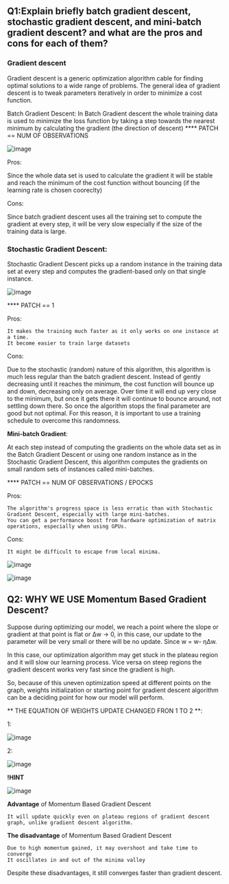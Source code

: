 ## Q1:Explain briefly batch gradient descent, stochastic gradient descent, and mini-batch gradient descent? and what are the pros and cons for each of them?

### **Gradient descent**
Gradient descent is a generic optimization algorithm cable for finding optimal solutions to a wide range of problems. The general idea of gradient descent is to tweak parameters iteratively in order to minimize a cost function.

Batch Gradient Descent: In Batch Gradient descent the whole training data is used to minimize the loss function by taking a step towards the nearest minimum by calculating the gradient (the direction of descent)
**** PATCH == NUM OF OBSERVATIONS

![image](https://user-images.githubusercontent.com/84232181/211675112-e991c8ee-4241-4137-97f6-be00b033ad36.png)


Pros: 

Since the whole data set is used to calculate the gradient it will be stable and reach the minimum of the cost function without bouncing (if the learning rate is chosen cooreclty)

Cons:

Since batch gradient descent uses all the training set to compute the gradient at every step, it will be very slow especially if the size of the training data is large.

### Stochastic Gradient Descent:

Stochastic Gradient Descent picks up a random instance in the training data set at every step and computes the gradient-based only on that single instance.

![image](https://user-images.githubusercontent.com/84232181/211434083-53fdcc31-683a-4405-87b3-d5fa4e4d0e3b.png)

**** PATCH == 1

Pros:

    It makes the training much faster as it only works on one instance at a time.
    It become easier to train large datasets

Cons:

Due to the stochastic (random) nature of this algorithm, this algorithm is much less regular than the batch gradient descent. Instead of gently decreasing until it reaches the minimum, the cost function will bounce up and down, decreasing only on average. Over time it will end up very close to the minimum, but once it gets there it will continue to bounce around, not settling down there. So once the algorithm stops the final parameter are good but not optimal. For this reason, it is important to use a training schedule to overcome this randomness.

**Mini-batch Gradient**:

At each step instead of computing the gradients on the whole data set as in the Batch Gradient Descent or using one random instance as in the Stochastic Gradient Descent, this algorithm computes the gradients on small random sets of instances called mini-batches.

**** PATCH == NUM OF OBSERVATIONS / EPOCKS

Pros:

    The algorithm's progress space is less erratic than with Stochastic Gradient Descent, especially with large mini-batches.
    You can get a performance boost from hardware optimization of matrix operations, especially when using GPUs.

Cons:

    It might be difficult to escape from local minima.

![image](https://user-images.githubusercontent.com/84232181/211414414-b2949135-580b-40ea-8e55-f041371e15fb.png)


![image](https://user-images.githubusercontent.com/84232181/211675880-0ea35c66-05dd-4844-a596-cd5b1b4ac5c5.png)


## Q2: WHY WE USE Momentum Based Gradient Descent?
Suppose during optimizing our model, we reach a point where the slope or gradient at that point is flat or Δw → 0, in this case, our update to the parameter will be very small or there will be no update. Since w = w- ηΔw.

In this case, our optimization algorithm may get stuck in the plateau region and it will slow our learning process. Vice versa on steep regions the gradient descent works very fast since the gradient is high.

So, because of this uneven optimization speed at different points on the graph, weights initialization or starting point for gradient descent algorithm can be a deciding point for how our model will perform.

** THE EQUATION OF WEIGHTS UPDATE CHANGED FRON 1 TO 2 **:

1:

 ![image](https://user-images.githubusercontent.com/84232181/211419314-43412fc7-0bb7-4d96-93ae-29b123f0f209.png)

2:

![image](https://user-images.githubusercontent.com/84232181/211418589-6b729037-6da6-46dd-a878-21743f21bc6f.png)

**!HINT**

![image](https://user-images.githubusercontent.com/84232181/211423267-a5c46aef-1b2e-450c-8fa8-6750869d6bb4.png)


**Advantage** of Momentum Based Gradient Descent

    It will update quickly even on plateau regions of gradient descent graph, unlike gradient descent algorithm.

**The disadvantage** of Momentum Based Gradient Descent

    Due to high momentum gained, it may overshoot and take time to converge
    It oscillates in and out of the minima valley

Despite these disadvantages, it still converges faster than gradient descent.

